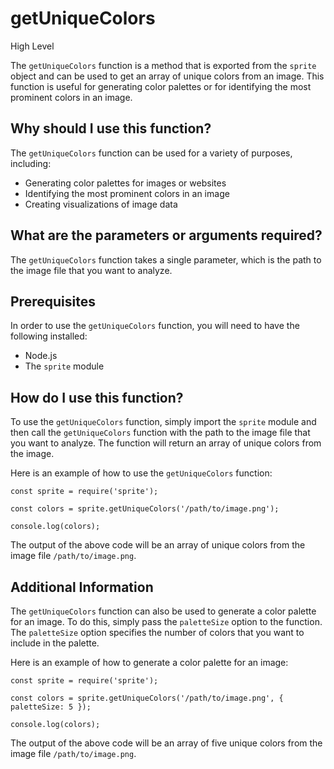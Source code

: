 
  
   # **getUniqueColors**

High Level

The `getUniqueColors` function is a method that is exported from the `sprite` object and can be used to get an array of unique colors from an image. This function is useful for generating color palettes or for identifying the most prominent colors in an image.

## Why should I use this function?

The `getUniqueColors` function can be used for a variety of purposes, including:

* Generating color palettes for images or websites
* Identifying the most prominent colors in an image
* Creating visualizations of image data

## What are the parameters or arguments required?

The `getUniqueColors` function takes a single parameter, which is the path to the image file that you want to analyze.

## Prerequisites

In order to use the `getUniqueColors` function, you will need to have the following installed:

* Node.js
* The `sprite` module

## How do I use this function?

To use the `getUniqueColors` function, simply import the `sprite` module and then call the `getUniqueColors` function with the path to the image file that you want to analyze. The function will return an array of unique colors from the image.

Here is an example of how to use the `getUniqueColors` function:

```
const sprite = require('sprite');

const colors = sprite.getUniqueColors('/path/to/image.png');

console.log(colors);
```

The output of the above code will be an array of unique colors from the image file `/path/to/image.png`.

## Additional Information

The `getUniqueColors` function can also be used to generate a color palette for an image. To do this, simply pass the `paletteSize` option to the function. The `paletteSize` option specifies the number of colors that you want to include in the palette.

Here is an example of how to generate a color palette for an image:

```
const sprite = require('sprite');

const colors = sprite.getUniqueColors('/path/to/image.png', { paletteSize: 5 });

console.log(colors);
```

The output of the above code will be an array of five unique colors from the image file `/path/to/image.png`.
  
  